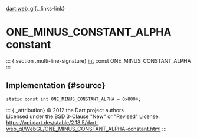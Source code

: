 [dart:web\_gl](../../dart-web_gl/dart-web_gl-library){._links-link}

ONE\_MINUS\_CONSTANT\_ALPHA constant
====================================

::: {.section .multi-line-signature}
[int](../../dart-core/int-class) const ONE\_MINUS\_CONSTANT\_ALPHA
:::

Implementation {#source}
--------------

``` {.language-dart data-language="dart"}
static const int ONE_MINUS_CONSTANT_ALPHA = 0x8004;
```

::: {._attribution}
© 2012 the Dart project authors\
Licensed under the BSD 3-Clause \"New\" or \"Revised\" License.\
<https://api.dart.dev/stable/2.18.5/dart-web_gl/WebGL/ONE_MINUS_CONSTANT_ALPHA-constant.html>
:::
